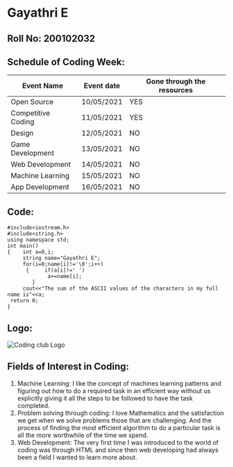 # Gayathri E
## Roll No: 200102032

## Schedule of Coding Week:
Event Name | Event date | Gone through the resources
-----------------|-----------------|--------------------------------------
Open Source|10/05/2021|YES
Competitive Coding|11/05/2021|YES
Design|12/05/2021|NO
Game Development|13/05/2021|NO
Web Development|14/05/2021|NO
Machine Learning|15/05/2021|NO
App Development|16/05/2021|NO

## Code:
~~~
#include<iostream.h>
#include<string.h>
using namespace std;
int main()
{    int a=0,i;
     string name="Gayathri E";
     for(i=0;name[i]!='\0';i++)
      {     if(a[i]!=' ')
             a+=name[i];
        }
     cout<<"The sum of the ASCII values of the characters in my full name is"<<a;
 return 0;
}
~~~
## Logo:
 ![Coding club Logo](https://github.com/codingiitg/open_source_submission/blob/main/coding-club%20logo.png?raw=true)

## Fields of Interest in Coding:
  1. Machine Learning:
         I like the concept of machines learning patterns and figuring out how to do a required task in an efficient way without us explicitly giving it all the steps to be followed to have the task completed.
 2. Problem solving through coding:
        I love Mathematics and the satisfaction we get when we solve problems those that are challenging. And the process of finding the most efficient algorithm to do a particular task is all the more worthwhile of the time we spend.
 3. Web Development:
      The very first time I was introduced to the world of coding was through HTML and since then web developing had always been a field I wanted to learn more about.
